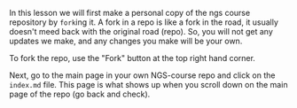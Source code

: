 In this lesson we will first make a personal copy of the ngs course repository by `fork`ing it. A fork in a repo is like a fork in the road, it usually doesn't meed back with the original road (repo). So, you will not get any updates we make, and any changes you make will be your own.

To fork the repo, use the "Fork" button at the top right hand corner.

Next, go to the main page in your own NGS-course repo and click on the `index.md` file. This page is what shows up when you scroll down on the main page of the repo (go back and check).
